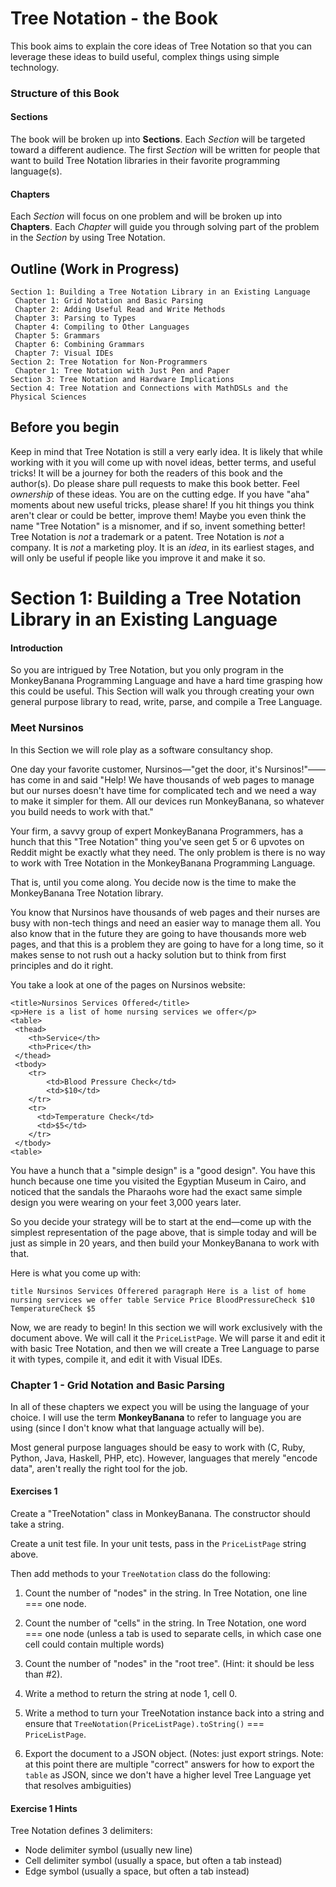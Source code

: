 # Tree Notation - the Book

This book aims to explain the core ideas of Tree Notation so that you can leverage these ideas to build useful, complex things using simple technology.

### Structure of this Book

#### Sections

The book will be broken up into **Sections**. Each *Section* will be targeted toward a different audience. The first *Section* will be written for people that want to build Tree Notation libraries in their favorite programming language(s). 

#### Chapters

Each *Section* will focus on one problem and will be broken up into **Chapters**. Each *Chapter* will guide you through solving part of the problem in the *Section* by using Tree Notation.

## Outline (Work in Progress)

```
Section 1: Building a Tree Notation Library in an Existing Language
 Chapter 1: Grid Notation and Basic Parsing
 Chapter 2: Adding Useful Read and Write Methods
 Chapter 3: Parsing to Types
 Chapter 4: Compiling to Other Languages
 Chapter 5: Grammars
 Chapter 6: Combining Grammars
 Chapter 7: Visual IDEs
Section 2: Tree Notation for Non-Programmers
 Chapter 1: Tree Notation with Just Pen and Paper
Section 3: Tree Notation and Hardware Implications
Section 4: Tree Notation and Connections with MathDSLs and the Physical Sciences
```

## Before you begin

Keep in mind that Tree Notation is still a very early idea. It is likely that while working with it you will come up with novel ideas, better terms, and useful tricks! It will be a journey for both the readers of this book and the author(s). Do please share pull requests to make this book better. Feel *ownership* of these ideas. You are on the cutting edge. If you have "aha" moments about new useful tricks, please share! If you hit things you think aren't clear or could be better, improve them! Maybe you even think the name "Tree Notation" is a misnomer, and if so, invent something better! Tree Notation is *not* a trademark or a patent. Tree Notation is *not* a company. It is *not* a marketing ploy. It is an *idea*, in its earliest stages, and will only be useful if people like you improve it and make it so.

# Section 1: Building a Tree Notation Library in an Existing Language

#### Introduction

So you are intrigued by Tree Notation, but you only program in the MonkeyBanana Programming Language and have a hard time grasping how this could be useful. This Section will walk you through creating your own general purpose library to read, write, parse, and compile a Tree Language.

### Meet Nursinos

In this Section we will role play as a software consultancy shop.

One day your favorite customer, Nursinos—"get the door, it's Nursinos!"——has come in and said "Help! We have thousands of web pages to manage but our nurses doesn't have time for complicated tech and we need a way to make it simpler for them. All our devices run MonkeyBanana, so whatever you build needs to work with that."

Your firm, a savvy group of expert MonkeyBanana Programmers, has a hunch that this "Tree Notation" thing you've seen get 5 or 6 upvotes on Reddit might be exactly what they need. The only problem is there is no way to work with Tree Notation in the MonkeyBanana Programming Language.

That is, until you come along. You decide now is the time to make the MonkeyBanana Tree Notation library.

You know that Nursinos have thousands of web pages and their nurses are busy with non-tech things and need an easier way to manage them all. You also know that in the future they are going to have thousands more web pages, and that this is a problem they are going to have for a long time, so it makes sense to not rush out a hacky solution but to think from first principles and do it right.

You take a look at one of the pages on Nursinos website:

```
<title>Nursinos Services Offered</title>
<p>Here is a list of home nursing services we offer</p>
<table>
 <thead>
 	<th>Service</th>
 	<th>Price</th>
 </thead>
 <tbody>
 	<tr>
 		<td>Blood Pressure Check</td>
 		<td>$10</td>
    </tr>
    <tr>
      <td>Temperature Check</td>
      <td>$5</td>
    </tr>
 </tbody>
<table>
```

You have a hunch that a "simple design" is a "good design". You have this hunch because one time you visited the Egyptian Museum in Cairo, and noticed that the sandals the Pharaohs wore had the exact same simple design you were wearing on your feet 3,000 years later.

So you decide your strategy will be to start at the end—come up with the simplest representation of the page above, that is simple today and will be just as simple in 20 years, and then build your MonkeyBanana to work with that.

Here is what you come up with:

`title Nursinos Services Offerered
paragraph Here is a list of home nursing services we offer
table
 Service Price
 BloodPressureCheck $10
 TemperatureCheck $5`

Now, we are ready to begin! In this section we will work exclusively with the document above. We will call it the `PriceListPage`. We will parse it and edit it with basic Tree Notation, and then we will create a Tree Language to parse it with types, compile it, and edit it with Visual IDEs.

### Chapter 1 - Grid Notation and Basic Parsing

In all of these chapters we expect you will be using the language of your choice. I will use the term **MonkeyBanana** to refer to language you are using (since I don't know what that language actually will be).

Most general purpose languages should be easy to work with (C, Ruby, Python, Java, Haskell, PHP, etc). However, languages that merely "encode data", aren't really the right tool for the job.

#### Exercises 1

Create a "TreeNotation" class in MonkeyBanana. The constructor should take a string.

Create a unit test file. In your unit tests, pass in the `PriceListPage` string above.

Then add methods to your `TreeNotation` class do the following:

1. Count the number of "nodes" in the string. In Tree Notation, one line === one node.

2. Count the number of "cells" in the string. In Tree Notation, one word === one node (unless a tab is used to separate cells, in which case one cell could contain multiple words)

3. Count the number of "nodes" in the "root tree". (Hint: it should be less than #2).

4. Write a method to return the string at node 1, cell 0.

5. Write a method to turn your TreeNotation instance back into a string and ensure that `TreeNotation(PriceListPage).toString()` === `PriceListPage`.

6. Export the document to a JSON object. (Notes: just export strings. Note: at this point there are multiple "correct" answers for how to export the `table` as JSON, since we don't have a higher level Tree Language yet that resolves ambiguities)

#### Exercise 1 Hints

Tree Notation defines 3 delimiters:
- Node delimiter symbol (usually new line)
- Cell delimiter symbol (usually a space, but often a tab instead)
- Edge symbol (usually a space, but often a tab instead)

